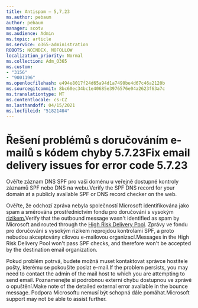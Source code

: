 ```yaml
---
title: Antispam – 5,7,23
ms.author: pebaum
author: pebaum
manager: scotv
ms.audience: Admin
ms.topic: article
ms.service: o365-administration
ROBOTS: NOINDEX, NOFOLLOW
localization_priority: Normal
ms.collection: Adm_O365
ms.custom:
- "3156"
- "9001196"
ms.openlocfilehash: e494e8017f24d65a94d1a7490be4d67c46a2120b
ms.sourcegitcommit: 8bc60ec34bc1e40685e3976576e04a2623f63a7c
ms.translationtype: MT
ms.contentlocale: cs-CZ
ms.lasthandoff: 04/15/2021
ms.locfileid: "51821404"
---
```

# <a name="fix-email-delivery-issues-for-error-code-5723"></a><span data-ttu-id="89217-102">Řešení problémů s doručováním e-mailů s kódem chyby 5.7.23</span><span class="sxs-lookup"><span data-stu-id="89217-102">Fix email delivery issues for error code 5.7.23</span></span>

<span data-ttu-id="89217-103">Ověřte záznam DNS SPF pro vaši doménu u veřejně dostupné kontroly záznamů SPF nebo DNS na webu.</span><span class="sxs-lookup"><span data-stu-id="89217-103">Verify the SPF DNS record for your domain at a publicly available SPF or DNS record checker on the web.</span></span>

<span data-ttu-id="89217-104">Ověřte, že odchozí zpráva nebyla společností Microsoft identifikována jako spam a směrována prostřednictvím fondu pro doručování s vysokým [rizikem.](https://docs.microsoft.com/microsoft-365/security/office-365-security/high-risk-delivery-pool-for-outbound-messages)</span><span class="sxs-lookup"><span data-stu-id="89217-104">Verify that the outbound message wasn't identified as spam by Microsoft and routed through the [High Risk Delivery Pool](https://docs.microsoft.com/microsoft-365/security/office-365-security/high-risk-delivery-pool-for-outbound-messages).</span></span> <span data-ttu-id="89217-105">Zprávy ve fondu pro doručování s vysokým rizikem neprojdou kontrolami SPF, a proto nebudou akceptovány cílovou e-mailovou organizací.</span><span class="sxs-lookup"><span data-stu-id="89217-105">Messages in the High Risk Delivery Pool won't pass SPF checks, and therefore won't be accepted by the destination email organization.</span></span>

<span data-ttu-id="89217-106">Pokud problém potrvá, budete možná muset kontaktovat správce hostitele pošty, kterému se pokoušíte poslat e-mail.</span><span class="sxs-lookup"><span data-stu-id="89217-106">If the problem persists, you may need to contact the admin of the mail host to which you are attempting to send email.</span></span> <span data-ttu-id="89217-107">Poznamenejte si podrobnou externí chybu dostupnou ve zprávě o opuštění.</span><span class="sxs-lookup"><span data-stu-id="89217-107">Make note of the detailed external error available in the bounce message.</span></span> <span data-ttu-id="89217-108">Podpora Microsoftu nemusí být schopná dále pomáhat.</span><span class="sxs-lookup"><span data-stu-id="89217-108">Microsoft support may not be able to assist further.</span></span>
